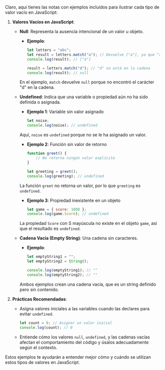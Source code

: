 Claro, aquí tienes las notas con ejemplos incluidos para ilustrar cada tipo de valor vacío en JavaScript:

1. **Valores Vacíos en JavaScript**:
   - **Null**: Representa la ausencia intencional de un valor u objeto.
     - **Ejemplo**:
       ```javascript
       let letters = "abc";
       let result = letters.match("a"); // Devuelve ["a"], ya que "a" está en la cadena
       console.log(result); // ["a"]
       
       result = letters.match("d"); // "d" no está en la cadena
       console.log(result); // null
       ```
     En el ejemplo, `match` devuelve `null` porque no encontró el carácter "d" en la cadena.

   - **Undefined**: Indica que una variable o propiedad aún no ha sido definida o asignada.
     - **Ejemplo 1**: Variable sin valor asignado
       ```javascript
       let noise;
       console.log(noise); // undefined
       ```
     Aquí, `noise` es `undefined` porque no se le ha asignado un valor.

     - **Ejemplo 2**: Función sin valor de retorno
       ```javascript
       function greet() {
           // No retorna ningún valor explícito
       }
       
       let greeting = greet();
       console.log(greeting); // undefined
       ```
     La función `greet` no retorna un valor, por lo que `greeting` es `undefined`.

     - **Ejemplo 3**: Propiedad inexistente en un objeto
       ```javascript
       let game = { score: 1000 };
       console.log(game.Score); // undefined
       ```
     La propiedad `Score` con S mayúscula no existe en el objeto `game`, así que el resultado es `undefined`.

   - **Cadena Vacía (Empty String)**: Una cadena sin caracteres.
     - **Ejemplo**:
       ```javascript
       let emptyString1 = "";
       let emptyString2 = String();
       
       console.log(emptyString1); // ""
       console.log(emptyString2); // ""
       ```
     Ambos ejemplos crean una cadena vacía, que es un string definido pero sin contenido.

2. **Prácticas Recomendadas**:
   - Asigna valores iniciales a las variables cuando las declares para evitar `undefined`.
     ```javascript
     let count = 0; // Asignar un valor inicial
     console.log(count); // 0
     ```
   - Entiende cómo los valores `null`, `undefined`, y las cadenas vacías afectan el comportamiento del código y úsalos adecuadamente según el contexto.

Estos ejemplos te ayudarán a entender mejor cómo y cuándo se utilizan estos tipos de valores en JavaScript.
